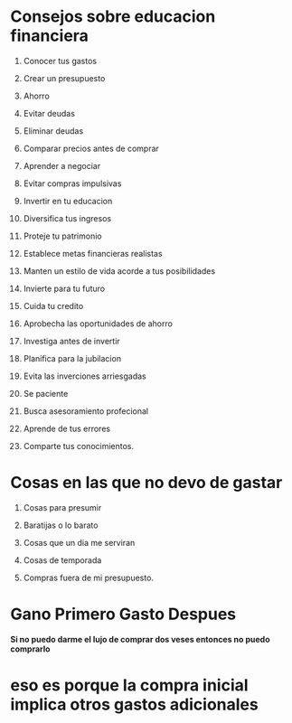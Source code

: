 # Consejos sobre educacion financiera

1. Conocer tus gastos

2. Crear un presupuesto

3. Ahorro

4. Evitar deudas

5. Eliminar deudas

6. Comparar precios antes de comprar

7. Aprender a negociar

8. Evitar compras impulsivas

9. Invertir en tu educacion

10. Diversifica tus ingresos

11. Proteje tu patrimonio

12. Establece metas financieras realistas

13. Manten un estilo de vida acorde a tus posibilidades

14. Invierte para tu futuro

15. Cuida tu credito

16. Aprobecha las oportunidades de ahorro

17. Investiga antes de invertir

18. Planifica para la jubilacion

19. Evita las inverciones arriesgadas

20. Se paciente

21. Busca asesoramiento profecional

22. Aprende de tus errores

23. Comparte tus conocimientos.



# Cosas en las que no devo de gastar

1. Cosas para presumir

2. Baratijas o lo barato

3. Cosas que un dia me serviran

4. Cosas de temporada

5. Compras fuera de mi presupuesto.


# Gano Primero Gasto Despues



**Si no puedo darme el lujo de comprar dos veses entonces no puedo comprarlo**

# eso es porque la compra inicial implica otros gastos adicionales

